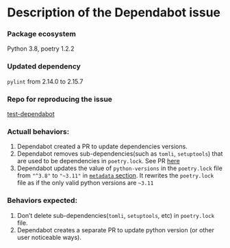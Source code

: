 # Description of the Dependabot issue

### Package ecosystem
Python 3.8, poetry 1.2.2

### Updated dependency
`pylint` from 2.14.0 to 2.15.7

### Repo for reproducing the issue
[test-dependabot](https://github.com/angiexiong/test-dependabot)

### Actuall behaviors:
1. Dependabot created a PR to update dependencies versions.
2. Dependabot removes sub-dependencies(such as `tomli`, `setuptools`) that are used to be dependencies in `poetry.lock`. See PR [here](https://github.com/angiexiong/test-dependabot/pull/1/files#diff-f53a023eedfa3fbf2925ec7dc76eecdc954ea94b7e47065393dbad519613dc89L99)
3. Dependabot updates the value of `python-versions` in the `poetry.lock` file from `"^3.8"` to `"~3.11"` in [`metadata` section](https://github.com/angiexiong/test-dependabot/pull/1/files#r1035006380). It rewrites the `poetry.lock` file as if the only valid python versions are `~3.11`


### Behaviors expected:
1. Don’t delete sub-dependencies(`tomli`, `setuptools`, etc) in `poetry.lock` file.
2. Dependabot creates a separate PR to update python version (or other user noticeable ways).
